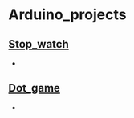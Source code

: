 # Arduino_projects
## [Stop_watch](https://github.com/guen-a-park/Arduino_projects/tree/main/Stop_Watch)
+

## [Dot_game](https://github.com/guen-a-park/Arduino_projects/tree/main/Dot_game)
+
